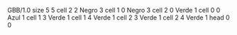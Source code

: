<gs-board> GBB/1.0
size 5 5
cell 2 2 Negro 3 
cell 1 0 Negro 3 
cell 2 0 Verde 1 
cell 0 0 Azul 1 
cell 1 3 Verde 1
cell 1 4 Verde 1
cell 2 3 Verde 1
cell 2 4 Verde 1
head 0 0
 </gs-board>